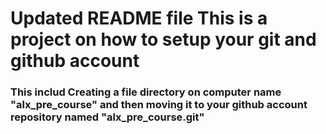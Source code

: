 # Updated README file This is a project on how to setup your git and github account
### This includ Creating a file directory on computer name "alx_pre_course" and then moving it to your github account repository named "alx_pre_course.git"
